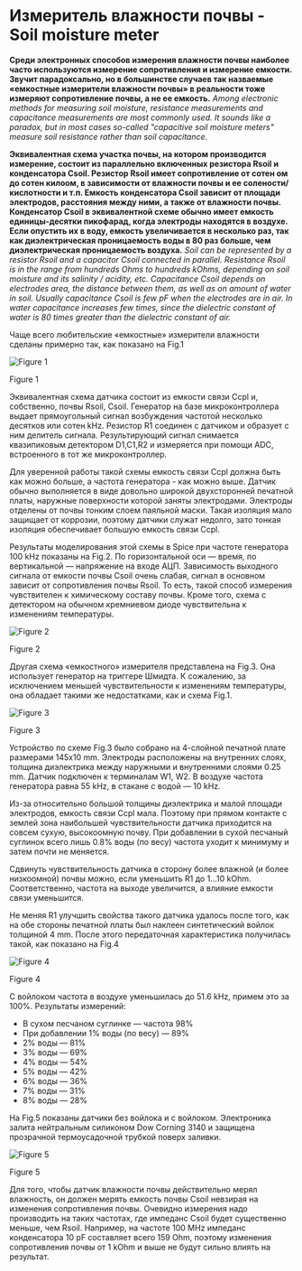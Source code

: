 # Измеритель влажности почвы - Soil moisture meter

**Среди электронных способов измерения влажности почвы наиболее часто используются измерение сопротивления и измерение емкости.  Звучит парадоксально, но в большинстве случаев так назваемые «емкостные измерители влажности почвы» в реальности тоже измеряют сопротивление почвы, а не ее емкость.** _Among electronic methods for measuring soil moisture, resistance measurements and capacitance measurements are most commonly used. It sounds like a paradox, but in most cases so-called "capacitive soil moisture meters" measure soil resistance rather than soil capacitance._

**Эквивалентная схема участка почвы, на котором производится измерение, состоит из параллельно включенных резистора Rsoil и конденсатора Csoil. Резистор Rsoil имеет сопротивление от сотен ом до сотен килоом, в зависимости от влажности почвы и ее солености/кислотности и т.п. Емкость конденсатора Csoil зависит от площади электродов, расстояния между ними, а также от влажности почвы. Конденсатор Csoil в эквивалентной схеме обычно имеет емкость единицы-десятки пикофарад, когда электроды находятся в воздухе. Если опустить их в воду, емкость увеличивается в несколько раз, так как диэлектрическая проницаемость воды в 80 раз больше, чем диэлектрическая проницаемость воздуха.** _Soil can be represented by a resistor Rsoil and a capacitor Csoil connected in parallel. Resistance Rsoil is in the range from hundreds Оhms to hundreds kОhms, depending on soil moisture and its salinity / acidity, etc. Capacitance Csoil depends on electrodes area, the distance between them, as well as on amount of water in soil. Usually capacitance Csoil is few pF when the electrodes are in air. In water capacitance increases few times, since the dielectric constant of water is 80 times greater than the dielectric constant of air._

Чаще всего любительские «емкостные» измерители влажности сделаны примерно так, как показано на Fig.1

![Figure 1](https://github.com/akouz/Soil_moisture/blob/master/pic/Fig_1.png)

Figure 1

Эквивалентная схема датчика состоит из емкости связи Ccpl и, собственно, почвы Rsoil, Csoil. Генератор на базе микроконтроллера выдает прямоугольный сигнал возбуждения частотой несколько десятков или сотен kHz. Резистор R1 соединен с датчиком и образует с ним делитель сигнала. Результирующий сигнал  снимается квазипиковым детектором D1,C1,R2 и  измеряется при помощи ADC, встроенного в тот же микроконтроллер. 

Для уверенной работы такой схемы емкость связи Ccpl должна быть как можно больше,  а частота генератора - как можно выше. Датчик обычно выполняется в виде довольно широкой двухсторонней печатной платы, наружные поверхности которой заняты электродами. Электроды  отделены от почвы  тонким слоем паяльной маски. Такая изоляция мало защищает от коррозии, поэтому датчики служат недолго, зато тонкая изоляция обеспечивает большую емкость связи Ccpl. 

Результаты моделирования этой схемы в Spice при частоте генератора 100 kHz показаны на Fig.2. По горизонтальной оси — время, по вертикальной — напряжение на входе АЦП. Зависимость выходного сигнала от емкости почвы Csoil очень слабая, сигнал в основном зависит от сопротивления почвы Rsoil. То есть, такой способ измерения чувствителен к химическому составу почвы. Кроме того, схема с детектором на обычном кремниевом диоде чувствительна к изменениям температуры.

![Figure 2](https://github.com/akouz/Soil_moisture/blob/master/pic/Fig_2.png)

Figure 2

Другая схема «емкостного» измерителя представлена на Fig.3. Она использует генератор на триггере Шмидта. К сожалению, за исключением меньшей чувствительности к изменениям температуры, она обладает такими же недостатками, как и схема Fig.1.

![Figure 3](https://github.com/akouz/Soil_moisture/blob/master/pic/Fig_3.png)

Figure 3

Устройство по схеме Fig.3 было собрано на 4-слойной печатной плате размерами 145х10 mm. Электроды расположены на внутренних слоях, толщина диэлектрика между наружными и внутренними слоями 0.25 mm.  Датчик подключен к терминалам W1, W2. В воздухе частота генератора равна 55 kHz, в стакане с водой — 10 kHz.

Из-за относительно большой толщины диэлектрика и малой площади электродов, емкость связи Ccpl мала. Поэтому при прямом контакте с землей зона наибольшей чувствительности датчика приходится на совсем сухую, высокоомную почву. При добавлении в сухой песчаный суглинок всего лишь 0.8% воды (по весу) частота уходит к минимуму и затем почти не меняется. 

Сдвинуть чувствительность датчика в сторону более влажной (и более низкоомной) почвы можно, если уменьшить R1 до 1...10 kOhm. Соответственно, частота на выходе увеличится, а влияние емкости связи уменьшится.

Не меняя R1 улучшить свойства такого датчика удалось после того, как на обе стороны печатной платы был наклеен синтетический войлок толщиной 4 mm. После этого передаточная характеристика получилась такой, как показано на Fig.4

![Figure 4](https://github.com/akouz/Soil_moisture/blob/master/pic/Fig_4.png)

Figure 4

С войлоком частота в воздухе уменьшилась до 51.6 kHz, примем это за 100%. Результаты измерений:
  * В сухом песчаном суглинке — частота 98%
  * При добавлении 1% воды (по весу) — 89%
  * 2% воды — 81%
  * 3% воды — 69%
  * 4% воды — 54%
  * 5% воды — 42%
  * 6% воды — 36%
  * 7% воды — 31%
  * 8% воды — 28%

На Fig.5 показаны датчики без войлока и с войлоком. Электроника залита нейтральным силиконом Dow Corning 3140 и защищена прозрачной термоусадочной трубкой поверх заливки. 

![Figure 5](https://github.com/akouz/Soil_moisture/blob/master/pic/Fig_5.png)

Figure 5

Для того, чтобы датчик влажности почвы действительно мерял влажность, он должен мерять емкость почвы Csoil невзирая на изменения сопротивления почвы. Очевидно измерения надо производить на таких частотах,  где импеданс Csoil будет существенно меньше, чем  Rsoil. Например,  на частоте 100 MHz импеданс конденсатора 10 pF составляет всего 159 Ohm, поэтому изменения сопротивления почвы от 1 kOhm и выше не будут сильно влиять на результат. 
